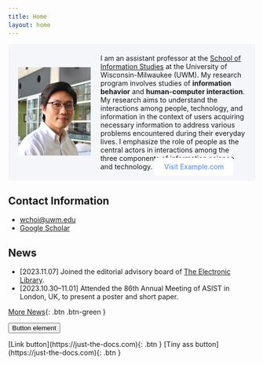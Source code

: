 ```yaml
---
title: Home
layout: home
---
```

<style>
  /* Default styles */
  .flex-container {
    background-color: #F5F6FA;
    padding: 20px;
    display: flex;
    align-items: center;
  }

  /* Image styles for small screens (up to 767px width) */
  @media (max-width: 767px) {
    .flex-container {
      flex-direction: column; /* Stack items vertically */
      align-items: center; /* Center items horizontally */
    }

    .flex-container img {
      width: 100%; /* Make the image take up the full width */
      margin-bottom: 15px; /* Add some space below the image */
    }
  }
</style>

<div class="flex-container">
  <div style="flex: 1;">
    <img src="assets/images/wchoi_gp_60.png" alt="Wonchan Choi">
  </div>
  <div style="flex: 2; padding-left: 20px;">
I am an assistant professor at the <a href="https://uwm.edu/informationstudies/">School of Information Studies</a> at the University of Wisconsin-Milwaukee (UWM). My research program involves studies of <b>information behavior</b> and <b>human-computer interaction</b>. My research aims to understand the interactions among people, technology, and information in the context of users acquiring necessary information to address various problems encountered during their everyday lives. I emphasize the role of people as the central actors in interactions among the three components of information science and technology.
    <a href="https://example.com" style="background-color: #ffffff; color: #4682F2; padding: 10px 20px; text-decoration: none; border-radius: 5px;">Visit Example.com</a>

  </div>
</div>

## Contact Information
- wchoi@uwm.edu
- [Google Scholar](https://scholar.google.com/citations?user=p5_1GbgAAAAJ&hl=en)

## News
- [2023.11.07] Joined the editorial advisory board of [The Electronic Library](https://www.emeraldgrouppublishing.com/journal/el). 
- [2023.10.30–11.01] Attended the 86th Annual Meeting of ASIST in London, UK, to present a poster and short paper.

[More News](news.md){: .btn .btn-green }

<button type="button" name="button" class="btn">Button element</button>

<span class="fs-8">
[Link button](https://just-the-docs.com){: .btn }
</span>

<span class="fs-3">
[Tiny ass button](https://just-the-docs.com){: .btn }
</span>

<script align="left" type='text/javascript' id='clustrmaps' src='//cdn.clustrmaps.com/map_v2.js?cl=92a5ba&w=300&t=m&d=Buia3_aP6HE9HUvnNVOCjl51F8oLJBl4jj6v4tYFxDE&co=ffffff&ct=808080&cmo=3acc3a&cmn=ff5353'></script>

